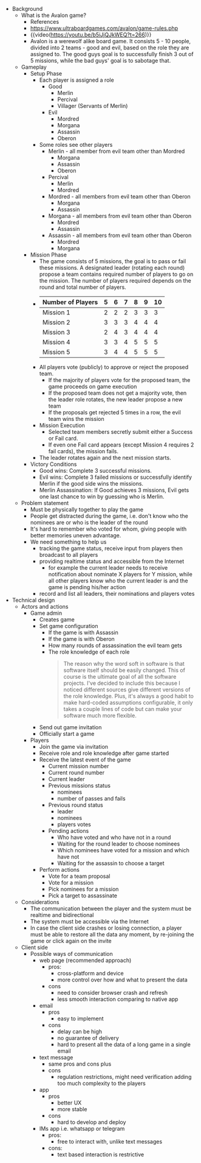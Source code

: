 - Background
    - What is the Avalon game?
        - References
        - https://www.ultraboardgames.com/avalon/game-rules.php
        - {{video(https://youtu.be/b5iJjQJkWEQ?t=266)}}
        - Avalon is a werewolf alike board game. It consists 5 - 10 people, divided into 2 teams - good and evil, based on the role they are assigned to. The good guys goal is to successfully finish 3 out of 5 missions, while the bad guys' goal is to sabotage that.
    - Gameplay
        - Setup Phase
            - Each player is assigned a role
                - Good
                    - Merlin
                    - Percival
                    - Villager (Servants of Merlin)
                - Evil
                    - Mordred
                    - Morgana
                    - Assassin
                    - Oberon
            - Some roles see other players
                - Merlin - all member from evil team other than Mordred
                    - Morgana
                    - Assassin
                    - Oberon
                - Percival
                    - Merlin
                    - Mordred
                - Mordred - all members from evil team other than Oberon
                    - Morgana
                    - Assassin
                - Morgana - all members from evil team other than Oberon
                    - Mordred
                    - Assassin
                - Assassin - all members from evil team other than Oberon
                    - Mordred
                    - Morgana
        - Mission Phase
            - The game consists of 5 missions, the goal is to pass or fail these missions. A designated leader (rotating each round) propose a team contains required number of players to go on the mission. The number of players required depends on the round and total number of players.
            - 
              | Number of Players | 5 | 6 | 7 | 8 | 9 | 10 |
              |-------------------|---|---|---|---|---|----|
              | Mission 1         | 2 | 2 | 2 | 3 | 3 | 3  |
              | Mission 2         | 3 | 3 | 3 | 4 | 4 | 4  |
              | Mission 3         | 2 | 4 | 3 | 4 | 4 | 4  |
              | Mission 4         | 3 | 3 | 4 | 5 | 5 | 5  |
              | Mission 5         | 3 | 4 | 4 | 5 | 5 | 5  |
            - All players vote (publicly) to approve or reject the proposed team.
                - If the majority of players vote for the proposed team, the game proceeds on game execution
                - If the proposed team does not get a majority vote, then the leader role rotates, the new leader propose a new team
                - If the proposals get rejected 5 times in a row, the evil team wins the mission
            - Mission Execution
                - Selected team members secretly submit either a Success or Fail card.
                - If even one Fail card appears (except Mission 4 requires 2 fail cards), the mission fails.
            - The leader rotates again and the next mission starts.
        - Victory Conditions
            - Good wins: Complete 3 successful missions.
            - Evil wins: Complete 3 failed missions or successfully identify Merlin if the good side wins the missions.
            - Merlin Assassination: If Good achieves 3 missions, Evil gets one last chance to win by guessing who is Merlin.
    - Problem statement
        - Must be physically together to play the game
        - People get distracted during the game, i.e. don't know who the nominees are or who is the leader of the round
        - It's hard to remember who voted for whom, giving people with better memories uneven advantage.
        - We need something to help us
            - tracking the game status, receive input from players then broadcast to all players
            - providing realtime status and accessible from the Internet
                - for example the current leader needs to receive notification about nominate X players for Y mission, while all other players know who the current leader is and the game is pending his/her action
            - record and list all leaders, their nominations and players votes
- Technical design
    - Actors and actions
        - Game admin
            - Creates game
            - Set game configuration
                - If the game is with Assassin
                - If the game is with Oberon
                - How many rounds of assassination the evil team gets
                - The role knowledge of each role
                  > The reason why the word soft in software is that software itself should be easily changed. This of course is the ultimate goal of all the software projects.
                    I've decided to include this because I noticed different sources give different versions of the role knowledge. Plus, it's always a good habit to make hard-coded assumptions configurable, it only takes a couple lines of code but can make your software much more flexible.
            - Send out game invitation
            - Officially start a game
        - Players
            - Join the game via invitation
            - Receive role and role knowledge after game started
            - Receive the latest event of the game
                - Current mission number
                - Current round number
                - Current leader
                - Previous missions status
                    - nominees
                    - number of passes and fails
                - Previous round status
                    - leader
                    - nominees
                    - players votes
                - Pending actions
                    - Who have voted and who have not in a round
                    - Waiting for the round leader to choose nominees
                    - Which nominees have voted for a mission and which have not
                    - Waiting for the assassin to choose a target
            - Perform actions
                - Vote for a team proposal
                - Vote for a mission
                - Pick nominees for a mission
                - Pick a target to assassinate
    - Considerations
        - The communication between the player and the system must be realtime and bidirectional
        - The system must be accessible via the Internet
        - In case the client side crashes or losing connection, a player must be able to restore all the data any moment, by re-joining the game or click again on the invite
    - Client side
        - Possible ways of communication
            - web page (recommended approach)
                - pros:
                    - cross-platform and device
                    - more control over how and what to present the data
                - cons
                    - need to consider browser crash and refresh
                    - less smooth interaction comparing to native app
            - email
                - pros
                    - easy to implement
                - cons
                    - delay can be high
                    - no guarantee of delivery
                    - hard to present all the data of a long game in a single email
            - text message
                - same pros and cons plus
                - cons
                    - regulation restrictions, might need verification adding too much complexity to the players
            - app
                - pros
                    - better UX
                    - more stable
                - cons
                    - hard to develop and deploy
            - IMs app i.e. whatsapp or telegram
                - pros:
                    - free to interact with, unlike text messages
                - cons:
                    - text based interaction is restrictive